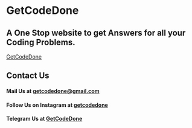 # GetCodeDone

## A One Stop website to get Answers for all your Coding Problems.

[GetCodeDone](https://getcodedone.herokuapp.com/)

## Contact Us

#### Mail Us at [getcodedone@gmail.com](https://mail.google.com/mail/?view=cm&fs=1&to=getcodedone@gmail.com)

#### Follow Us on Instagram at [getcodedone](https://www.instagram.com/Getcodedone/)

#### Telegram Us at [GetCodeDone](https://t.me/+zKw9fL7JAf1hYzY1)
